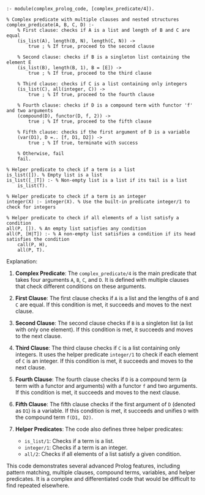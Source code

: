 ```
:- module(complex_prolog_code, [complex_predicate/4]).

% Complex predicate with multiple clauses and nested structures
complex_predicate(A, B, C, D) :-
    % First clause: checks if A is a list and length of B and C are equal
    (is_list(A), length(B, N), length(C, N)) ->
        true ; % If true, proceed to the second clause

    % Second clause: checks if B is a singleton list containing the element E
    (is_list(B), length(B, 1), B = [E]) ->
        true ; % If true, proceed to the third clause

    % Third clause: checks if C is a list containing only integers
    (is_list(C), all(integer, C)) ->
        true ; % If true, proceed to the fourth clause

    % Fourth clause: checks if D is a compound term with functor 'f' and two arguments
    (compound(D), functor(D, f, 2)) ->
        true ; % If true, proceed to the fifth clause

    % Fifth clause: checks if the first argument of D is a variable
    (var(D1), D =.. [f, D1, D2]) ->
        true ; % If true, terminate with success

    % Otherwise, fail
    fail.

% Helper predicate to check if a term is a list
is_list([]). % Empty list is a list
is_list([_|T]) :- % Non-empty list is a list if its tail is a list
    is_list(T).

% Helper predicate to check if a term is an integer
integer(X) :- integer(X). % Use the built-in predicate integer/1 to check for integers

% Helper predicate to check if all elements of a list satisfy a condition
all(P, []). % An empty list satisfies any condition
all(P, [H|T]) :- % A non-empty list satisfies a condition if its head satisfies the condition
    call(P, H),
    all(P, T).
```

Explanation:

1. **Complex Predicate**: The `complex_predicate/4` is the main predicate that takes four arguments `A`, `B`, `C`, and `D`. It is defined with multiple clauses that check different conditions on these arguments.

2. **First Clause**: The first clause checks if `A` is a list and the lengths of `B` and `C` are equal. If this condition is met, it succeeds and moves to the next clause.

3. **Second Clause**: The second clause checks if `B` is a singleton list (a list with only one element). If this condition is met, it succeeds and moves to the next clause.

4. **Third Clause**: The third clause checks if `C` is a list containing only integers. It uses the helper predicate `integer/1` to check if each element of `C` is an integer. If this condition is met, it succeeds and moves to the next clause.

5. **Fourth Clause**: The fourth clause checks if `D` is a compound term (a term with a functor and arguments) with a functor `f` and two arguments. If this condition is met, it succeeds and moves to the next clause.

6. **Fifth Clause**: The fifth clause checks if the first argument of `D` (denoted as `D1`) is a variable. If this condition is met, it succeeds and unifies `D` with the compound term `f(D1, D2)`.

7. **Helper Predicates**: The code also defines three helper predicates:

   - `is_list/1`: Checks if a term is a list.
   - `integer/1`: Checks if a term is an integer.
   - `all/2`: Checks if all elements of a list satisfy a given condition.

This code demonstrates several advanced Prolog features, including pattern matching, multiple clauses, compound terms, variables, and helper predicates. It is a complex and differentiated code that would be difficult to find repeated elsewhere.
